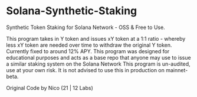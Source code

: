 # Solana-Synthetic-Staking
 Synthetic Token Staking for Solana Network - OSS & Free to Use. 

This program takes in Y token and issues xY token at a 1:1 ratio - whereby less xY token are needed over time to withdraw the original Y token. Currently fixed to around 12% APY. 
This program was designed for educational purposes and acts as a base repo that anyone may use to issue a similar staking system on the Solana Network 
This program is un-audited, use at your own risk. It is not advised to use this in production on mainnet-beta. 

Original Code by Nico (21 | 12 Labs) 

